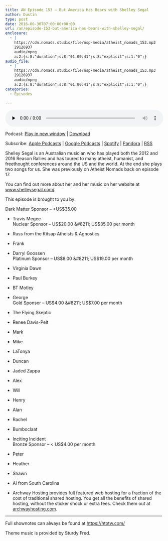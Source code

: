 ```yaml
---
title: AN Episode 153 – But America Has Bears with Shelley Segal
author: Dustin
type: post
date: 2016-06-30T07:00:00+00:00
url: /an/episode-153-but-america-has-bears-with-shelley-segal/
enclosure:
  - |
    https://cdn.nomads.studio/file/nsp-media/atheist_nomads_153.mp3
    29126937
    audio/mpeg
    a:2:{s:8:"duration";s:8:"01:00:41";s:8:"explicit";s:1:"0";}
audio_file:
  - |
    https://cdn.nomads.studio/file/nsp-media/atheist_nomads_153.mp3
    29126937
    audio/mpeg
    a:2:{s:8:"duration";s:8:"01:00:41";s:8:"explicit";s:1:"0";}
categories:
  - Episodes

---
```

<div itemscope itemtype="http://schema.org/AudioObject">
  <meta itemprop="name" content=" episode 153 &#8211; But America Has Bears with Shelley Segal" />
  
  <meta itemprop="uploadDate" content="2016-06-30T01:00:00-06:00" />
  
  <meta itemprop="encodingFormat" content="audio/mpeg" />
  
  <meta itemprop="duration" content="PT1H00M41S" />
  
  <meta itemprop="description" content="Shelley Segal is an Australian musician who has played both the 2012 and 2016 Reason Rallies and has toured to many atheist, humanist, and freethought conferences around the US and the world. At the end she plays two songs for us. She was previously ..." />
  
  <meta itemprop="contentUrl" content="https://dts.podtrac.com/redirect.mp3/cdn.nomads.studio/file/nsp-media/atheist_nomads_153.mp3" />
  
  <meta itemprop="contentSize" content="27.8" />
  </p> 
  
  <div class="powerpress_player" id="powerpress_player_8412">
    <audio class="wp-audio-shortcode" id="audio-5078-156" preload="none" style="width: 100%;" controls="controls"><source type="audio/mpeg" src="https://dts.podtrac.com/redirect.mp3/cdn.nomads.studio/file/nsp-media/atheist_nomads_153.mp3?_=156" /><a href="https://dts.podtrac.com/redirect.mp3/cdn.nomads.studio/file/nsp-media/atheist_nomads_153.mp3">https://dts.podtrac.com/redirect.mp3/cdn.nomads.studio/file/nsp-media/atheist_nomads_153.mp3</a></audio>
  </div>
</div>

<p class="powerpress_links powerpress_links_mp3">
  Podcast: <a href="https://dts.podtrac.com/redirect.mp3/cdn.nomads.studio/file/nsp-media/atheist_nomads_153.mp3" class="powerpress_link_pinw" target="_blank" title="Play in new window" onclick="return powerpress_pinw('https://htotw.com/?powerpress_pinw=5078-podcast');" rel="nofollow">Play in new window</a> | <a href="https://dts.podtrac.com/redirect.mp3/cdn.nomads.studio/file/nsp-media/atheist_nomads_153.mp3" class="powerpress_link_d" title="Download" rel="nofollow" download="atheist_nomads_153.mp3">Download</a>
</p>

<p class="powerpress_links powerpress_subscribe_links">
  Subscribe: <a href="https://podcasts.apple.com/us/podcast/humanists-take-on-the-world/id530050098?mt=2&ls=1" class="powerpress_link_subscribe powerpress_link_subscribe_itunes" target="_blank" title="Subscribe on Apple Podcasts" rel="nofollow">Apple Podcasts</a> | <a href="https://www.google.com/podcasts?feed=aHR0cDovL2F0aGVpc3Rub21hZHMubGlic3luLmNvbS9yc3M%3D" class="powerpress_link_subscribe powerpress_link_subscribe_googleplay" target="_blank" title="Subscribe on Google Podcasts" rel="nofollow">Google Podcasts</a> | <a href="https://open.spotify.com/show/3LzK2xZGike6Tc1GEMtMbr?si=LieN9SNuTpq96smuaUsH8A" class="powerpress_link_subscribe powerpress_link_subscribe_spotify" target="_blank" title="Subscribe on Spotify" rel="nofollow">Spotify</a> | <a href="https://www.pandora.com/podcast/atheist-nomads/PC:10122?corr=62071012&part=ug" class="powerpress_link_subscribe powerpress_link_subscribe_pandora" target="_blank" title="Subscribe on Pandora" rel="nofollow">Pandora</a> | <a href="https://htotw.com/feed/podcast/" class="powerpress_link_subscribe powerpress_link_subscribe_rss" target="_blank" title="Subscribe via RSS" rel="nofollow">RSS</a>
</p>

Shelley Segal is an Australian musician who has played both the 2012 and 2016 Reason Rallies and has toured to many atheist, humanist, and freethought conferences around the US and the world. At the end she plays two songs for us. She was previously on Atheist Nomads back on episode 17.

You can find out more about her and her music on her website at <a href="http://www.shelleysegal.com/" target="_blank" rel="noopener">www.shelleysegal.com/</a>.

This episode is brought to you by:

Dark Matter Sponsor &#8211; >US$35.00  
* Travis Megee  
Nuclear Sponsor &#8211; US$20.00 &#8211; US$35.00 per month  
* Russ from the Kitsap Atheists & Agnostics  
* Frank  
* Darryl Goossen  
Platinum Sponsor &#8211; US$8.00 &#8211; US$19.00 per month  
* Virginia Dawn  
* Paul Burkey  
* BT Motley  
* George  
Gold Sponsor &#8211; US$4.00 &#8211; US$7.00 per month  
* The Flying Skeptic  
* Renee Davis-Pelt  
* Mark  
* Mike  
* LaTonya  
* Duncan  
* Jaded Zappa  
* Alex  
* Will  
* Henry  
* Alan  
* Rachel  
* Bumboclaat  
* Inciting Incident  
Bronze Sponsor &#8211; < US$4.00 per month  
* Peter  
* Heather  
* Shawn  
* Al from South Carolina

* Archway Hosting provides full featured web hosting for a fraction of the cost of traditional shared hosting. You get all the benefits of shared hosting, without the sticker shock or extra fees. Check them out at <a href="http://archwayhosting.com/" target="_blank" rel="noopener">archwayhosting.com</a>.

<hr width="500" />

Full shownotes can always be found at <https://htotw.com/>  

Theme music is provided by Sturdy Fred.